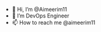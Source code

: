 - 👋 Hi, I’m @Aimeerim11
- 🌱 I’m DevOps Engineer
- 📫 How to reach me @aimeerim11

<!---
Aimeerim11/Aimeerim11 is a ✨ special ✨ repository because its `README.md` (this file) appears on your GitHub profile.
You can click the Preview link to take a look at your changes.
--->

